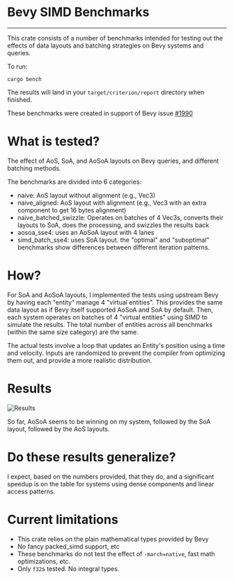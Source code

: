 # Bevy SIMD Benchmarks
---

This crate consists of a number of benchmarks intended for testing out the effects of data layouts and batching strategies on Bevy
systems and queries.

To run:
~~~
cargo bench
~~~

The results will land in your `target/criterion/report` directory when finished.

These benchmarks were created in support of Bevy issue [#1990](https://github.com/bevyengine/bevy/issues/1990)

# What is tested?

The effect of AoS, SoA, and AoSoA layouts on Bevy queries, and different batching methods.

The benchmarks are divided into 6 categories: 

* naive: AoS layout without alignment (e.g., Vec3)
* naive_aligned: AoS layout with alignment (e.g., Vec3 with an extra component to get 16 bytes alignment)
* naive_batched_swizzle: Operates on batches of 4 Vec3s, converts their layouts to SoA, does the processing, and swizzles the results back
* aosoa_sse4: uses an AoSoA layout with 4 lanes
* simd_batch_sse4: uses SoA layout.  the "optimal" and "suboptimal" benchmarks show differences between different iteration patterns.

# How?

For SoA and AoSoA layouts, I implemented the tests using upstream Bevy by having each "entity" manage 4 "virtual entities".
This provides the same data layout as if Bevy itself supported AoSoA and SoA by default.  Then, each system operates on batches of 4
"virtual entities" using SIMD to simulate the results.  The total number of entities across all benchmarks (within the same size category)
are the same.

The actual tests involve a loop that updates an Entity's position using a time and velocity.  Inputs are randomized to prevent the compiler from
optimizing them out, and provide a more realistic distribution.

# Results

![Results](https://user-images.githubusercontent.com/7820684/184507249-cdbec2dd-be84-447b-841d-9bd2113be838.png)

So far, AoSoA seems to be winning on my system, followed by the SoA layout, followed by the AoS layouts.

# Do these results generalize?

I expect, based on the numbers provided, that they do, and a significant speedup is on the table for systems using dense components
and linear access patterns.

# Current limitations

* This crate relies on the plain mathematical types provided by Bevy
* No fancy packed_simd support, etc
* These benchmarks do not test the effect of `-march=native`, fast math optimizations, etc.
* Only `f32`s tested.  No integral types.